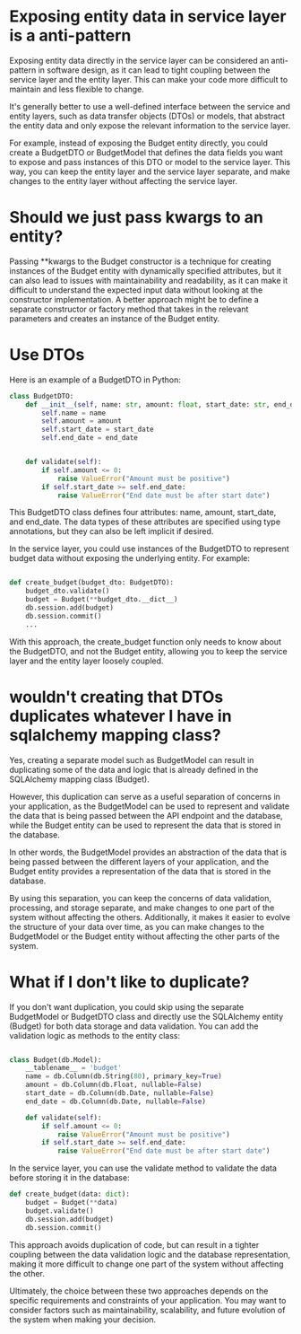 # Exposing entity data in service layer is a anti-pattern

Exposing entity data directly in the service layer can be considered an anti-pattern in software design, as it can lead to tight coupling between the service layer and the entity layer. This can make your code more difficult to maintain and less flexible to change.

It's generally better to use a well-defined interface between the service and entity layers, such as data transfer objects (DTOs) or models, that abstract the entity data and only expose the relevant information to the service layer.

For example, instead of exposing the Budget entity directly, you could create a BudgetDTO or BudgetModel that defines the data fields you want to expose and pass instances of this DTO or model to the service layer. This way, you can keep the entity layer and the service layer separate, and make changes to the entity layer without affecting the service layer.

# Should we just pass kwargs to an entity?

Passing \*\*kwargs to the Budget constructor is a technique for creating instances of the Budget entity with dynamically specified attributes, but it can also lead to issues with maintainability and readability, as it can make it difficult to understand the expected input data without looking at the constructor implementation. A better approach might be to define a separate constructor or factory method that takes in the relevant parameters and creates an instance of the Budget entity.

# Use DTOs

Here is an example of a BudgetDTO in Python:

```python
class BudgetDTO:
    def __init__(self, name: str, amount: float, start_date: str, end_date: str):
        self.name = name
        self.amount = amount
        self.start_date = start_date
        self.end_date = end_date


    def validate(self):
        if self.amount <= 0:
            raise ValueError("Amount must be positive")
        if self.start_date >= self.end_date:
            raise ValueError("End date must be after start date")
```

This BudgetDTO class defines four attributes: name, amount, start_date, and end_date. The data types of these attributes are specified using type annotations, but they can also be left implicit if desired.

In the service layer, you could use instances of the BudgetDTO to represent budget data without exposing the underlying entity. For example:

```python

def create_budget(budget_dto: BudgetDTO):
    budget_dto.validate()
    budget = Budget(**budget_dto.__dict__)
    db.session.add(budget)
    db.session.commit()
    ...
```

With this approach, the create_budget function only needs to know about the BudgetDTO, and not the Budget entity, allowing you to keep the service layer and the entity layer loosely coupled.

# wouldn't creating that DTOs duplicates whatever I have in sqlalchemy mapping class?

Yes, creating a separate model such as BudgetModel can result in duplicating some of the data and logic that is already defined in the SQLAlchemy mapping class (Budget).

However, this duplication can serve as a useful separation of concerns in your application, as the BudgetModel can be used to represent and validate the data that is being passed between the API endpoint and the database, while the Budget entity can be used to represent the data that is stored in the database.

In other words, the BudgetModel provides an abstraction of the data that is being passed between the different layers of your application, and the Budget entity provides a representation of the data that is stored in the database.

By using this separation, you can keep the concerns of data validation, processing, and storage separate, and make changes to one part of the system without affecting the others. Additionally, it makes it easier to evolve the structure of your data over time, as you can make changes to the BudgetModel or the Budget entity without affecting the other parts of the system.

# What if I don't like to duplicate?

If you don't want duplication, you could skip using the separate BudgetModel or BudgetDTO class and directly use the SQLAlchemy entity (Budget) for both data storage and data validation. You can add the validation logic as methods to the entity class:

```python

class Budget(db.Model):
    __tablename__ = 'budget'
    name = db.Column(db.String(80), primary_key=True)
    amount = db.Column(db.Float, nullable=False)
    start_date = db.Column(db.Date, nullable=False)
    end_date = db.Column(db.Date, nullable=False)

    def validate(self):
        if self.amount <= 0:
            raise ValueError("Amount must be positive")
        if self.start_date >= self.end_date:
            raise ValueError("End date must be after start date")

```

In the service layer, you can use the validate method to validate the data before storing it in the database:

```python
def create_budget(data: dict):
    budget = Budget(**data)
    budget.validate()
    db.session.add(budget)
    db.session.commit()
```

This approach avoids duplication of code, but can result in a tighter coupling between the data validation logic and the database representation, making it more difficult to change one part of the system without affecting the other.

Ultimately, the choice between these two approaches depends on the specific requirements and constraints of your application. You may want to consider factors such as maintainability, scalability, and future evolution of the system when making your decision.
